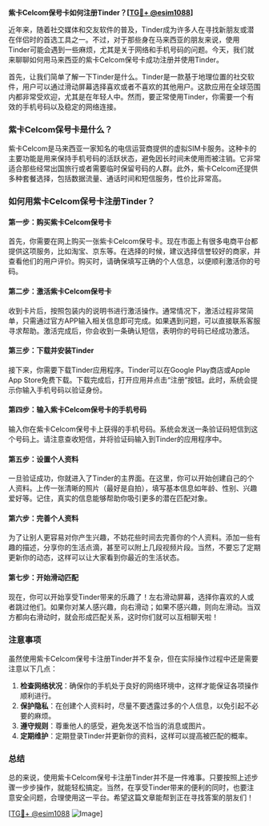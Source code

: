 **紫卡Celcom保号卡如何注册Tinder？[[TG💪+ @esim1088](https://t.me/s/esim1088)]**

近年来，随着社交媒体和交友软件的普及，Tinder成为许多人在寻找新朋友或潜在伴侣时的首选工具之一。不过，对于那些身在马来西亚的朋友来说，使用Tinder可能会遇到一些麻烦，尤其是关于网络和手机号码的问题。今天，我们就来聊聊如何用马来西亚的紫卡Celcom保号卡成功注册并使用Tinder。

首先，让我们简单了解一下Tinder是什么。Tinder是一款基于地理位置的社交软件，用户可以通过滑动屏幕选择喜欢或者不喜欢的其他用户。这款应用在全球范围内都非常受欢迎，尤其是在年轻人中。然而，要正常使用Tinder，你需要一个有效的手机号码以及稳定的网络连接。

### 紫卡Celcom保号卡是什么？

紫卡Celcom是马来西亚一家知名的电信运营商提供的虚拟SIM卡服务。这种卡的主要功能是用来保持手机号码的活跃状态，避免因长时间未使用而被注销。它非常适合那些经常出国旅行或者需要临时保留号码的人群。此外，紫卡Celcom还提供多种套餐选择，包括数据流量、通话时间和短信服务，性价比非常高。

### 如何用紫卡Celcom保号卡注册Tinder？

#### 第一步：购买紫卡Celcom保号卡

首先，你需要在网上购买一张紫卡Celcom保号卡。现在市面上有很多电商平台都提供这项服务，比如淘宝、京东等。在选择的时候，建议选择信誉较好的商家，并查看他们的用户评价。购买时，请确保填写正确的个人信息，以便顺利激活你的号码。

#### 第二步：激活紫卡Celcom保号卡

收到卡片后，按照包装内的说明书进行激活操作。通常情况下，激活过程非常简单，只需通过官方APP输入相关信息即可完成。如果遇到问题，可以直接联系客服寻求帮助。激活完成后，你会收到一条确认短信，表明你的号码已经成功激活。

#### 第三步：下载并安装Tinder

接下来，你需要下载Tinder应用程序。Tinder可以在Google Play商店或Apple App Store免费下载。下载完成后，打开应用并点击“注册”按钮。此时，系统会提示你输入手机号码以验证身份。

#### 第四步：输入紫卡Celcom保号卡的手机号码

输入你在紫卡Celcom保号卡上获得的手机号码。系统会发送一条验证码短信到这个号码上。请注意查收短信，并将验证码输入到Tinder的应用程序中。

#### 第五步：设置个人资料

一旦验证成功，你就进入了Tinder的主界面。在这里，你可以开始创建自己的个人资料。上传一张清晰的照片（最好是自拍），填写基本信息如年龄、性别、兴趣爱好等。记住，真实的信息能够帮助你吸引更多的潜在匹配对象。

#### 第六步：完善个人资料

为了让别人更容易对你产生兴趣，不妨花些时间去完善你的个人资料。添加一些有趣的描述，分享你的生活点滴，甚至可以附上几段视频片段。当然，不要忘了定期更新你的动态，这样可以让大家看到你最近的生活状态。

#### 第七步：开始滑动匹配

现在，你可以开始享受Tinder带来的乐趣了！左右滑动屏幕，选择你喜欢的人或者跳过他们。如果你对某人感兴趣，向右滑动；如果不感兴趣，则向左滑动。当双方都向右滑动时，就会形成匹配关系，这时你们就可以互相聊天啦！

### 注意事项

虽然使用紫卡Celcom保号卡注册Tinder并不复杂，但在实际操作过程中还是需要注意以下几点：

1. **检查网络状况**：确保你的手机处于良好的网络环境中，这样才能保证各项操作顺利进行。
2. **保护隐私**：在创建个人资料时，尽量不要透露过多的个人信息，以免引起不必要的麻烦。
3. **遵守规则**：尊重他人的感受，避免发送不恰当的消息或图片。
4. **定期维护**：定期登录Tinder并更新你的资料，这样可以提高被匹配的概率。

### 总结

总的来说，使用紫卡Celcom保号卡注册Tinder并不是一件难事。只要按照上述步骤一步步操作，就能轻松搞定。当然，在享受Tinder带来的便利的同时，也要注意安全问题，合理使用这一平台。希望这篇文章能帮到正在寻找答案的朋友们！

[[TG💪+ @esim1088](https://t.me/s/esim1088) ![Image](https://i.postimg.cc/4NQfJmqS/Snipaste-2025-05-13-00-14-12.png)]